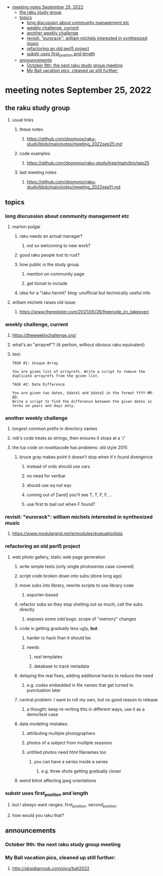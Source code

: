 - [meeting notes September 25, 2022](#org9b94db2)
  - [the raku study group](#org0dfb7f4)
  - [topics](#orgd6cddc9)
    - [long discussion about community management etc](#orgfad2956)
    - [weekly challenge, current](#orgac7addb)
    - [another weekly challenge](#org5ad2902)
    - [revisit: "eurorack": william michels interested in synthesized music](#org52be98a)
    - [refactoring an old perl5 project](#orgedc81b3)
    - [substr uses first<sub>position</sub> and length](#orgdbbca80)
  - [announcements](#orgf89c416)
    - [October 9th: the next raku study group meeting](#orgadd5b19)
    - [My Bali vacation pics, cleaned up still further:](#org0dec9b7)


<a id="org9b94db2"></a>

# meeting notes September 25, 2022


<a id="org0dfb7f4"></a>

## the raku study group

1.  usual links

    1.  these notes
    
        1.  <https://github.com/doomvox/raku-study/blob/main/notes/meeting_2022sep25.md>
    
    2.  code examples
    
        1.  <https://github.com/doomvox/raku-study/tree/main/bin/sep25>
    
    3.  last meeting notes
    
        1.  <https://github.com/doomvox/raku-study/blob/main/notes/meeting_2022sep11.md>


<a id="orgd6cddc9"></a>

## topics


<a id="orgfad2956"></a>

### long discussion about community management etc

1.  marton polgar

    1.  raku needs an actual manager?
    
        1.  not so welcoming to new work?
    
    2.  good raku people lost to rust?
    
    3.  how public is the study group
    
        1.  mention on community page
        
        2.  get lizmat to include
    
    4.  idea for a "raku hermit" blog: unofficial but technically useful info

2.  william michels raises old issue:

    1.  <https://www.theregister.com/2021/05/26/freenode_irc_takeover/>


<a id="orgac7addb"></a>

### weekly challenge, current

1.  <https://theweeklychallenge.org/>

2.  what's an "arrayref"? (A perlism, without obvious raku equivalent)

3.  text:

    ```text
    TASK #1: Unique Array
    
    You are given list of arrayrefs. Write a script to remove the duplicate arrayrefs from the given list.
    
    TASK #2: Date Difference
    
    You are given two dates, $date1 and $date2 in the format YYYY-MM-DD. 
    Write a script to find the difference between the given dates in terms on years and days only.
    ```


<a id="org5ad2902"></a>

### another weekly challenge

1.  longest common prefix in directory names

2.  rob's code treats as strings, then ensures it stops at a '/'

3.  the lcp code on rosettacode has problems: old style 2015

    1.  bruce gray makes point it doesn't stop when it's found divergence
    
        1.  instead of ords should use cars
        
        2.  no need for vertbar
        
        3.  should use eq not eqv
        
        4.  coming out of [\and] you'll see T, T, F, F, &#x2026;
        
        5.  use first to bail out when F found?


<a id="org52be98a"></a>

### revisit: "eurorack": william michels interested in synthesized music

1.  <https://www.modulargrid.net/e/modules/evaluationlists>


<a id="orgedc81b3"></a>

### refactoring an old perl5 project

1.  web photo gallery, static web page generation

    1.  write simple tests (only single photoseries case covered)
    
    2.  script code broken down into subs (done long ago)
    
    3.  move subs into library, rewrite scripts to use library code
    
        1.  exporter-based
    
    4.  refactor subs so they stop shelling out so much, call the subs directly
    
        1.  exposes some odd bugs: scope of "memory" changes
    
    5.  code is getting gradually less ugly, **but**.
    
        1.  harder to hack than it should be.
        
        2.  needs
        
            1.  real templates
            
            2.  database to track metadata
    
    6.  delaying the real fixes, adding additional hacks to reduce the need
    
        1.  e.g. codes embedded in file names that get turned to punctuation later
    
    7.  central problem: I want to roll my own, but no good reason to release
    
        1.  a thought: keep re-writing this in different ways, use it as a demo/test case
    
    8.  data modeling mistakes:
    
        1.  attributing multiple photographers
        
        2.  photos of a subject from multiple sessions
        
        3.  untitled photos need html filenames too
        
            1.  you can have a series inside a series
            
                1.  e.g. three shots getting gradually closer
    
    9.  weird bitrot affecting jpeg orientations


<a id="orgdbbca80"></a>

### substr uses first<sub>position</sub> and length

1.  but I always want ranges: first<sub>position</sub>, second<sub>position</sub>

2.  how would you raku that?


<a id="orgf89c416"></a>

## announcements


<a id="orgadd5b19"></a>

### October 9th: the next raku study group meeting


<a id="org0dec9b7"></a>

### My Bali vacation pics, cleaned up still further:

1.  <http://obsidianrook.com/pics/bali2022>
